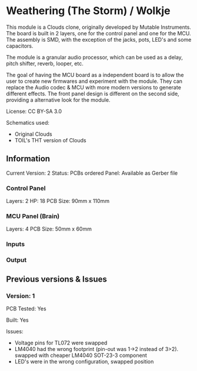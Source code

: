 # Weathering (The Storm) / Wolkje

This module is a Clouds clone, originally developed by Mutable Instruments. The board is built in 2 layers, 
one for the control panel and one for the MCU. The assembly is SMD, with the exception of the jacks, pots, LED's and some capacitors.

The module is a granular audio processor, which can be used as a delay, pitch shifter, reverb, looper, etc.

The goal of having the MCU board as a independent board is to allow the user to create new firmwares and experiment with the module. 
They can replace the Audio codec & MCU with more modern versions to generate different effects. The front panel design
is different on the second side, providing a alternative look for the module.

License: CC BY-SA 3.0

Schematics used:
- Original Clouds
- TOIL's THT version of Clouds

## Information

Current Version: 2
Status: PCBs ordered
Panel: Available as Gerber file

### Control Panel
Layers: 2
HP: 18
PCB Size: 90mm x 110mm

### MCU Panel (Brain)

Layers: 4
PCB Size: 50mm x 60mm

### Inputs

### Output

## Previous versions & Issues

### Version: 1
PCB Tested: Yes

Built: Yes

Issues:
- Voltage pins for TL072 were swapped
- LM4040 had the wrong footprint (pin-out was 1->2 instead of 3>2). swapped with cheaper LM4040 SOT-23-3 component
- LED's were in the wrong configuration, swapped position